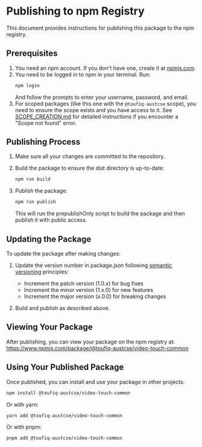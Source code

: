 # Publishing to npm Registry

This document provides instructions for publishing this package to the npm registry.

## Prerequisites

1. You need an npm account. If you don't have one, create it at [npmjs.com](https://www.npmjs.com/signup).
2. You need to be logged in to npm in your terminal. Run:
   ```bash
   npm login
   ```
   And follow the prompts to enter your username, password, and email.
3. For scoped packages (like this one with the `@toufiq-austcse` scope), you need to ensure the scope exists and you have access to it. See [SCOPE_CREATION.md](./SCOPE_CREATION.md) for detailed instructions if you encounter a "Scope not found" error.

## Publishing Process

1. Make sure all your changes are committed to the repository.

2. Build the package to ensure the dist directory is up-to-date:
   ```bash
   npm run build
   ```

3. Publish the package:
   ```bash
   npm run publish
   ```
   This will run the prepublishOnly script to build the package and then publish it with public access.

## Updating the Package

To update the package after making changes:

1. Update the version number in package.json following [semantic versioning](https://semver.org/) principles:
   - Increment the patch version (1.0.x) for bug fixes
   - Increment the minor version (1.x.0) for new features
   - Increment the major version (x.0.0) for breaking changes

2. Build and publish as described above.

## Viewing Your Package

After publishing, you can view your package on the npm registry at:
https://www.npmjs.com/package/@toufiq-austcse/video-touch-common

## Using Your Published Package

Once published, you can install and use your package in other projects:

```bash
npm install @toufiq-austcse/video-touch-common
```

Or with yarn:

```bash
yarn add @toufiq-austcse/video-touch-common
```

Or with pnpm:

```bash
pnpm add @toufiq-austcse/video-touch-common
```
